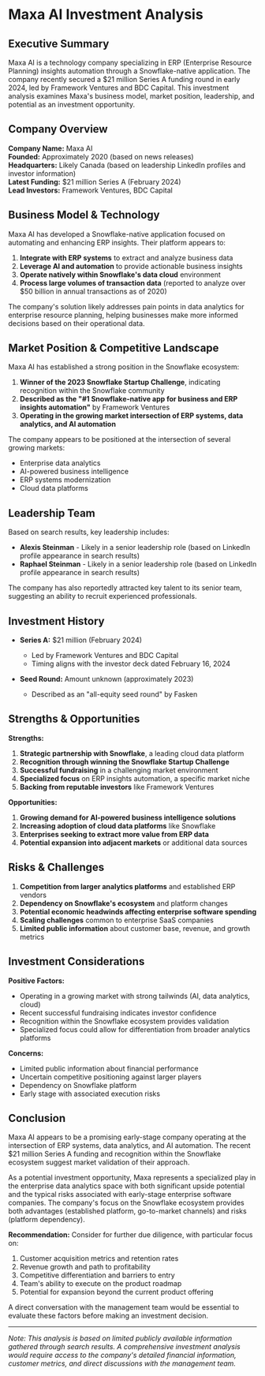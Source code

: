 # Maxa AI Investment Analysis

## Executive Summary

Maxa AI is a technology company specializing in ERP (Enterprise Resource Planning) insights automation through a Snowflake-native application. The company recently secured a $21 million Series A funding round in early 2024, led by Framework Ventures and BDC Capital. This investment analysis examines Maxa's business model, market position, leadership, and potential as an investment opportunity.

## Company Overview

**Company Name:** Maxa AI  
**Founded:** Approximately 2020 (based on news releases)  
**Headquarters:** Likely Canada (based on leadership LinkedIn profiles and investor information)  
**Latest Funding:** $21 million Series A (February 2024)  
**Lead Investors:** Framework Ventures, BDC Capital

## Business Model & Technology

Maxa AI has developed a Snowflake-native application focused on automating and enhancing ERP insights. Their platform appears to:

1. **Integrate with ERP systems** to extract and analyze business data
2. **Leverage AI and automation** to provide actionable business insights
3. **Operate natively within Snowflake's data cloud** environment
4. **Process large volumes of transaction data** (reported to analyze over $50 billion in annual transactions as of 2020)

The company's solution likely addresses pain points in data analytics for enterprise resource planning, helping businesses make more informed decisions based on their operational data.

## Market Position & Competitive Landscape

Maxa AI has established a strong position in the Snowflake ecosystem:

1. **Winner of the 2023 Snowflake Startup Challenge**, indicating recognition within the Snowflake community
2. **Described as the "#1 Snowflake-native app for business and ERP insights automation"** by Framework Ventures
3. **Operating in the growing market intersection of ERP systems, data analytics, and AI automation**

The company appears to be positioned at the intersection of several growing markets:
- Enterprise data analytics
- AI-powered business intelligence
- ERP systems modernization
- Cloud data platforms

## Leadership Team

Based on search results, key leadership includes:
- **Alexis Steinman** - Likely in a senior leadership role (based on LinkedIn profile appearance in search results)
- **Raphael Steinman** - Likely in a senior leadership role (based on LinkedIn profile appearance in search results)

The company has also reportedly attracted key talent to its senior team, suggesting an ability to recruit experienced professionals.

## Investment History

- **Series A:** $21 million (February 2024)
  - Led by Framework Ventures and BDC Capital
  - Timing aligns with the investor deck dated February 16, 2024
  
- **Seed Round:** Amount unknown (approximately 2023)
  - Described as an "all-equity seed round" by Fasken

## Strengths & Opportunities

**Strengths:**
1. **Strategic partnership with Snowflake**, a leading cloud data platform
2. **Recognition through winning the Snowflake Startup Challenge**
3. **Successful fundraising** in a challenging market environment
4. **Specialized focus** on ERP insights automation, a specific market niche
5. **Backing from reputable investors** like Framework Ventures

**Opportunities:**
1. **Growing demand for AI-powered business intelligence solutions**
2. **Increasing adoption of cloud data platforms** like Snowflake
3. **Enterprises seeking to extract more value from ERP data**
4. **Potential expansion into adjacent markets** or additional data sources

## Risks & Challenges

1. **Competition from larger analytics platforms** and established ERP vendors
2. **Dependency on Snowflake's ecosystem** and platform changes
3. **Potential economic headwinds affecting enterprise software spending**
4. **Scaling challenges** common to enterprise SaaS companies
5. **Limited public information** about customer base, revenue, and growth metrics

## Investment Considerations

**Positive Factors:**
- Operating in a growing market with strong tailwinds (AI, data analytics, cloud)
- Recent successful fundraising indicates investor confidence
- Recognition within the Snowflake ecosystem provides validation
- Specialized focus could allow for differentiation from broader analytics platforms

**Concerns:**
- Limited public information about financial performance
- Uncertain competitive positioning against larger players
- Dependency on Snowflake platform
- Early stage with associated execution risks

## Conclusion

Maxa AI appears to be a promising early-stage company operating at the intersection of ERP systems, data analytics, and AI automation. The recent $21 million Series A funding and recognition within the Snowflake ecosystem suggest market validation of their approach.

As a potential investment opportunity, Maxa represents a specialized play in the enterprise data analytics space with both significant upside potential and the typical risks associated with early-stage enterprise software companies. The company's focus on the Snowflake ecosystem provides both advantages (established platform, go-to-market channels) and risks (platform dependency).

**Recommendation:** Consider for further due diligence, with particular focus on:
1. Customer acquisition metrics and retention rates
2. Revenue growth and path to profitability
3. Competitive differentiation and barriers to entry
4. Team's ability to execute on the product roadmap
5. Potential for expansion beyond the current product offering

A direct conversation with the management team would be essential to evaluate these factors before making an investment decision.

---

*Note: This analysis is based on limited publicly available information gathered through search results. A comprehensive investment analysis would require access to the company's detailed financial information, customer metrics, and direct discussions with the management team.*